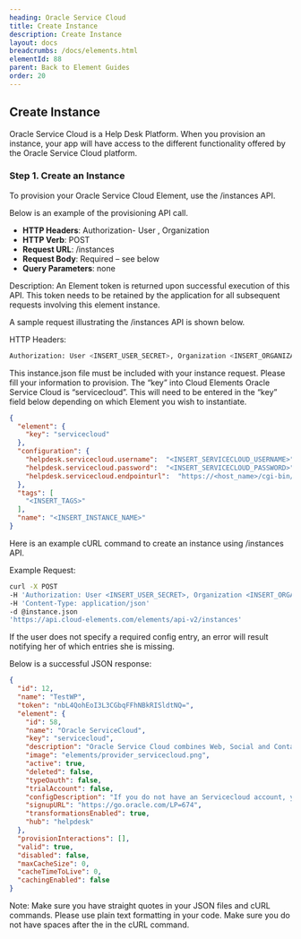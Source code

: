 ```yaml
---
heading: Oracle Service Cloud
title: Create Instance
description: Create Instance
layout: docs
breadcrumbs: /docs/elements.html
elementId: 88
parent: Back to Element Guides
order: 20
---
```


## Create Instance

Oracle Service Cloud is a Help Desk Platform. When you provision an instance, your app will have access to the different functionality offered by the Oracle Service Cloud platform.

### Step 1. Create an Instance

To provision your Oracle Service Cloud Element, use the /instances API.

Below is an example of the provisioning API call.

* __HTTP Headers__: Authorization- User <user secret>, Organization <organization secret>
* __HTTP Verb__: POST
* __Request URL__: /instances
* __Request Body__: Required – see below
* __Query Parameters__: none

Description: An Element token is returned upon successful execution of this API. This token needs to be retained by the application for all subsequent requests involving this element instance.

A sample request illustrating the /instances API is shown below.

HTTP Headers:

```bash
Authorization: User <INSERT_USER_SECRET>, Organization <INSERT_ORGANIZATION_SECRET>

```
This instance.json file must be included with your instance request.  Please fill your information to provision.  The “key” into Cloud Elements Oracle Service Cloud is “servicecloud”.  This will need to be entered in the “key” field below depending on which Element you wish to instantiate.

```JSON
{
  "element": {
    "key": "servicecloud"
  },
  "configuration": {
  	"helpdesk.servicecloud.username":  "<INSERT_SERVICECLOUD_USERNAME>",
  	"helpdesk.servicecloud.password":  "<INSERT_SERVICECLOUD_PASSWORD>",
  	"helpdesk.servicecloud.endpointurl":  "https://<host_name>/cgi-bin/<interface>.cfg/services/soap?wsdl"
  },
  "tags": [
    "<INSERT_TAGS>"
  ],
  "name": "<INSERT_INSTANCE_NAME>"
}
```

Here is an example cURL command to create an instance using /instances API.

Example Request:

```bash
curl -X POST
-H 'Authorization: User <INSERT_USER_SECRET>, Organization <INSERT_ORGANIZATION_SECRET>'
-H 'Content-Type: application/json'
-d @instance.json
'https://api.cloud-elements.com/elements/api-v2/instances'
```

If the user does not specify a required config entry, an error will result notifying her of which entries she is missing.

Below is a successful JSON response:

```JSON
{
  "id": 12,
  "name": "TestWP",
  "token": "nbL4QohEoI3L3CGbqFFhNBkRISldtNQ=",
  "element": {
    "id": 58,
    "name": "Oracle ServiceCloud",
    "key": "servicecloud",
    "description": "Oracle Service Cloud combines Web, Social and Contact Center experiences for a unified, cross-channel service solution in the Cloud, enabling organizations to increase sales and adoption, build trust and strengthen relationships, and reduce costs and effort. Integrate your applications with Oracle Service Cloud using Cloud Elements",
    "image": "elements/provider_servicecloud.png",
    "active": true,
    "deleted": false,
    "typeOauth": false,
    "trialAccount": false,
    "configDescription": "If you do not have an Servicecloud account, you can create one at Service Cloud Register",
    "signupURL": "https://go.oracle.com/LP=674",
    "transformationsEnabled": true,
    "hub": "helpdesk"
  },
  "provisionInteractions": [],
  "valid": true,
  "disabled": false,
  "maxCacheSize": 0,
  "cacheTimeToLive": 0,
  "cachingEnabled": false
}
```

Note:  Make sure you have straight quotes in your JSON files and cURL commands.  Please use plain text formatting in your code.  Make sure you do not have spaces after the in the cURL command.
